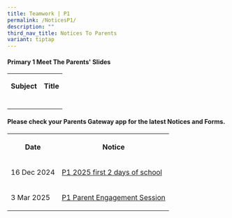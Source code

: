 ```yaml
---
title: Teamwork | P1
permalink: /NoticesP1/
description: ""
third_nav_title: Notices To Parents
variant: tiptap
---
```

<h4>Primary 1 Meet The Parents' Slides</h4>
<table style="minWidth: 50px">
<colgroup>
<col>
<col>
</colgroup>
<tbody>
<tr>
<td rowspan="1" colspan="1">
<p><strong>Subject</strong>
</p>
</td>
<td rowspan="1" colspan="1">
<p><strong>Title</strong>
</p>
</td>
</tr>
<tr>
<td rowspan="1" colspan="1">
<p></p>
</td>
<td rowspan="1" colspan="1">
<p></p>
</td>
</tr>
</tbody>
</table>
<h4>Please check your <strong>Parents Gateway</strong> app for the latest Notices and Forms.</h4>
<table style="minWidth: 50px">
<colgroup>
<col>
<col>
</colgroup>
<tbody>
<tr>
<th rowspan="1" colspan="1">
<p>Date</p>
</th>
<th rowspan="1" colspan="1">
<p>Notice</p>
</th>
</tr>
<tr>
<td rowspan="1" colspan="1">
<p>16 Dec 2024</p>
</td>
<td rowspan="1" colspan="1">
<p><a href="/files/Letter to parents/Term 1/002_For_P1_first_2_days_of_school.pdf" rel="noopener nofollow" target="_blank">P1 2025 first 2 days of school</a>
</p>
</td>
</tr>
<tr>
<td rowspan="1" colspan="1">
<p>3 Mar 2025</p>
</td>
<td rowspan="1" colspan="1">
<p><a href="/files/Letter to parents/Term 1/038_P1_Parent_Engagement_Session.pdf" rel="noopener nofollow" target="_blank">P1 Parent Engagement Session</a>
</p>
</td>
</tr>
</tbody>
</table>
<p></p>
<p></p>
<p></p>